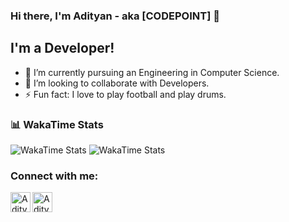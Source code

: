 ### Hi there, I'm Adityan - aka [CODEPOINT] 👋

## I'm a Developer!
- 🌱 I’m currently pursuing an Engineering in Computer Science.
- 👯 I’m looking to collaborate with Developers.
- ⚡ Fun fact: I love to play football and play drums.

### 📊 WakaTime Stats

![WakaTime Stats](https://github-readme-stats.vercel.app/api/wakatime?username=6e3a0c30-2bd0-42f4-ab2e-46ad6a870c65&layout=compact&theme=tokyonight)
![WakaTime Stats](https://wakatime.com/share/@6e3a0c30-2bd0-42f4-ab2e-46ad6a870c65/some-image-id.png)


### Connect with me:

[<img align="left" alt="Adityan | LinkedIn" width="32px" src="https://github.com/gauravghongde/social-icons/blob/master/SVG/White/LinkedIN_white.svg" />][linkedin]
[<img align="left" alt="Adityan | Instagram" width="32px" src="https://github.com/gauravghongde/social-icons/blob/master/SVG/White/Instagram_white.svg" />][instagram]

<br />
<br />

[instagram]: https://www.instagram.com/adityan_verma/
[linkedin]: https://www.linkedin.com/in/adityan-verma-b09905227/
